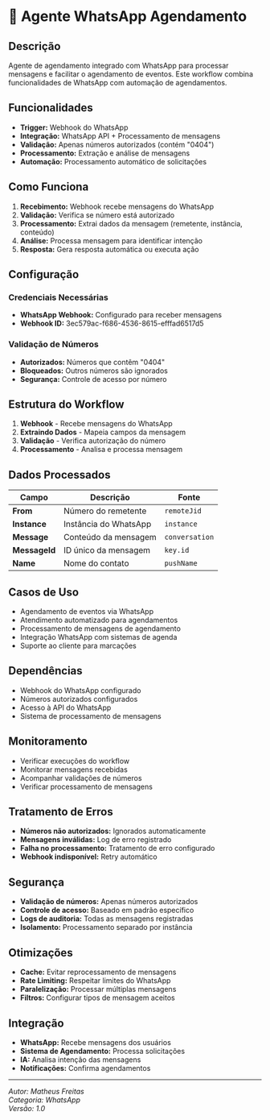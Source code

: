 # 📱 Agente WhatsApp Agendamento

## Descrição

Agente de agendamento integrado com WhatsApp para processar mensagens e facilitar o agendamento de eventos. Este workflow combina funcionalidades de WhatsApp com automação de agendamentos.

## Funcionalidades

- **Trigger:** Webhook do WhatsApp
- **Integração:** WhatsApp API + Processamento de mensagens
- **Validação:** Apenas números autorizados (contém "0404")
- **Processamento:** Extração e análise de mensagens
- **Automação:** Processamento automático de solicitações

## Como Funciona

1. **Recebimento:** Webhook recebe mensagens do WhatsApp
2. **Validação:** Verifica se número está autorizado
3. **Processamento:** Extrai dados da mensagem (remetente, instância, conteúdo)
4. **Análise:** Processa mensagem para identificar intenção
5. **Resposta:** Gera resposta automática ou executa ação

## Configuração

### Credenciais Necessárias

- **WhatsApp Webhook:** Configurado para receber mensagens
- **Webhook ID:** 3ec579ac-f686-4536-8615-efffad6517d5

### Validação de Números

- **Autorizados:** Números que contêm "0404"
- **Bloqueados:** Outros números são ignorados
- **Segurança:** Controle de acesso por número

## Estrutura do Workflow

1. **Webhook** - Recebe mensagens do WhatsApp
2. **Extraindo Dados** - Mapeia campos da mensagem
3. **Validação** - Verifica autorização do número
4. **Processamento** - Analisa e processa mensagem

## Dados Processados

| Campo         | Descrição             | Fonte          |
| ------------- | --------------------- | -------------- |
| **From**      | Número do remetente   | `remoteJid`    |
| **Instance**  | Instância do WhatsApp | `instance`     |
| **Message**   | Conteúdo da mensagem  | `conversation` |
| **MessageId** | ID único da mensagem  | `key.id`       |
| **Name**      | Nome do contato       | `pushName`     |

## Casos de Uso

- Agendamento de eventos via WhatsApp
- Atendimento automatizado para agendamentos
- Processamento de mensagens de agendamento
- Integração WhatsApp com sistemas de agenda
- Suporte ao cliente para marcações

## Dependências

- Webhook do WhatsApp configurado
- Números autorizados configurados
- Acesso à API do WhatsApp
- Sistema de processamento de mensagens

## Monitoramento

- Verificar execuções do workflow
- Monitorar mensagens recebidas
- Acompanhar validações de números
- Verificar processamento de mensagens

## Tratamento de Erros

- **Números não autorizados:** Ignorados automaticamente
- **Mensagens inválidas:** Log de erro registrado
- **Falha no processamento:** Tratamento de erro configurado
- **Webhook indisponível:** Retry automático

## Segurança

- **Validação de números:** Apenas números autorizados
- **Controle de acesso:** Baseado em padrão específico
- **Logs de auditoria:** Todas as mensagens registradas
- **Isolamento:** Processamento separado por instância

## Otimizações

- **Cache:** Evitar reprocessamento de mensagens
- **Rate Limiting:** Respeitar limites do WhatsApp
- **Paralelização:** Processar múltiplas mensagens
- **Filtros:** Configurar tipos de mensagem aceitos

## Integração

- **WhatsApp:** Recebe mensagens dos usuários
- **Sistema de Agendamento:** Processa solicitações
- **IA:** Analisa intenção das mensagens
- **Notificações:** Confirma agendamentos

---

_Autor: Matheus Freitas_  
_Categoria: WhatsApp_  
_Versão: 1.0_
